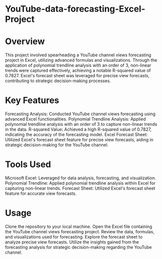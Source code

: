 # YouTube-data-forecasting-Excel-Project

# Overview
This project involved spearheading a YouTube channel views forecasting project in Excel, utilizing advanced formulas and visualizations. Through the application of polynomial trendline analysis with an order of 3, non-linear trends were captured effectively, achieving a notable R-squared value of 0.7827. Excel's forecast sheet was leveraged for precise view forecasts, contributing to strategic decision-making processes.

# Key Features
Forecasting Analysis: Conducted YouTube channel views forecasting using advanced Excel functionalities.
Polynomial Trendline Analysis: Applied polynomial trendline analysis with an order of 3 to capture non-linear trends in the data.
R-squared Value: Achieved a high R-squared value of 0.7827, indicating the accuracy of the forecasting model.
Excel Forecast Sheet: Utilized Excel's forecast sheet feature for precise view forecasts, aiding in strategic decision-making for the YouTube channel.
# Tools Used
Microsoft Excel: Leveraged for data analysis, forecasting, and visualization.
Polynomial Trendline: Applied polynomial trendline analysis within Excel for capturing non-linear trends.
Forecast Sheet: Utilized Excel's forecast sheet feature for accurate view forecasts.
# Usage
Clone the repository to your local machine.
Open the Excel file containing the YouTube channel views forecasting project.
Review the data, formulas, and visualizations used for forecasting.
Explore the forecast sheet to analyze precise view forecasts.
Utilize the insights gained from the forecasting analysis for strategic decision-making regarding the YouTube channel.
